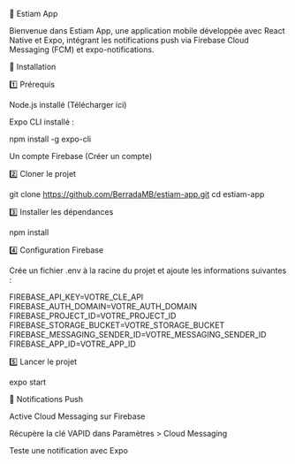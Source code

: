 📱 Estiam App

Bienvenue dans Estiam App, une application mobile développée avec React Native et Expo, intégrant les notifications push via Firebase Cloud Messaging (FCM) et expo-notifications.

🚀 Installation

1️⃣ Prérequis

Node.js installé (Télécharger ici)

Expo CLI installé :

npm install -g expo-cli

Un compte Firebase (Créer un compte)

2️⃣ Cloner le projet

git clone https://github.com/BerradaMB/estiam-app.git
cd estiam-app

3️⃣ Installer les dépendances

npm install

4️⃣ Configuration Firebase

Crée un fichier .env à la racine du projet et ajoute les informations suivantes :

FIREBASE_API_KEY=VOTRE_CLE_API
FIREBASE_AUTH_DOMAIN=VOTRE_AUTH_DOMAIN
FIREBASE_PROJECT_ID=VOTRE_PROJECT_ID
FIREBASE_STORAGE_BUCKET=VOTRE_STORAGE_BUCKET
FIREBASE_MESSAGING_SENDER_ID=VOTRE_MESSAGING_SENDER_ID
FIREBASE_APP_ID=VOTRE_APP_ID

5️⃣ Lancer le projet

expo start

🔔 Notifications Push

Active Cloud Messaging sur Firebase

Récupère la clé VAPID dans Paramètres > Cloud Messaging

Teste une notification avec Expo
